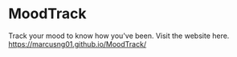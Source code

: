 # MoodTrack
Track your mood to know how you've been.
Visit the website here.
https://marcusng01.github.io/MoodTrack/
